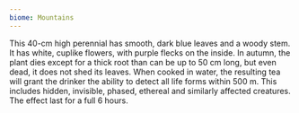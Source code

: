 ```yaml
---
biome: Mountains
---
```

This 40-cm high perennial has smooth, dark blue leaves and a woody stem. It has white, cuplike flowers, with purple flecks on the inside. In autumn, the plant dies except for a thick root than can be up to 50 cm long, but even dead, it does not shed its leaves. When cooked in water, the resulting tea will grant the drinker the ability to detect all life forms within 500 m. This includes hidden, invisible, phased, ethereal and similarly affected creatures. The effect last for a full 6 hours. 

